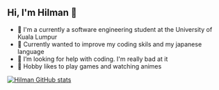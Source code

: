 ## Hi, I'm Hilman 👋

- 🔭 I'm a currently a software engineering student at the University of Kuala Lumpur
- 🌱 Currently wanted to improve my coding skils and my japanese language
- 🤔 I’m looking for help with coding. I'm really bad at it
- 💬 Hobby likes to play games and watching animes

[![Hilman GitHub stats](https://github-readme-stats.vercel.app/api?username=hilman45)](https://github.com/anuraghazra/github-readme-stats)

